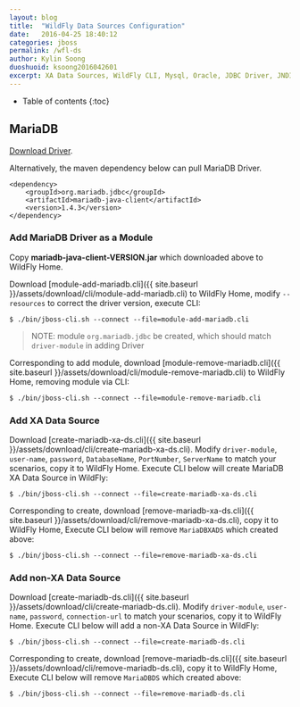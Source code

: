 ```yaml
---
layout: blog
title:  "WildFly Data Sources Configuration"
date:   2016-04-25 18:40:12
categories: jboss
permalink: /wfl-ds
author: Kylin Soong
duoshuoid: ksoong2016042601
excerpt: XA Data Sources, WildFly CLI, Mysql, Oracle, JDBC Driver, JNDI
---
```


* Table of contents
{:toc}

## MariaDB

[Download Driver](https://downloads.mariadb.org/connector-java/).

Alternatively, the maven dependency below can pull MariaDB Driver.

~~~
<dependency>
    <groupId>org.mariadb.jdbc</groupId>	
    <artifactId>mariadb-java-client</artifactId>
    <version>1.4.3</version>
</dependency>
~~~

### Add MariaDB Driver as a Module

Copy **mariadb-java-client-VERSION.jar** which downloaded above to WildFly Home.

Download [module-add-mariadb.cli]({{ site.baseurl }}/assets/download/cli/module-add-mariadb.cli) to WildFly Home, modify `--resources` to correct the driver version, execute CLI:

~~~
$ ./bin/jboss-cli.sh --connect --file=module-add-mariadb.cli
~~~

> NOTE: module `org.mariadb.jdbc` be created, which should match `driver-module` in adding Driver

Corresponding to add module, download [module-remove-mariadb.cli]({{ site.baseurl }}/assets/download/cli/module-remove-mariadb.cli) to WildFly Home, removing module via CLI:

~~~
$ ./bin/jboss-cli.sh --connect --file=module-remove-mariadb.cli
~~~

### Add XA Data Source

Download [create-mariadb-xa-ds.cli]({{ site.baseurl }}/assets/download/cli/create-mariadb-xa-ds.cli). Modify `driver-module`, `user-name`, `password`, `DatabaseName`, `PortNumber`, `ServerName` to match your scenarios, copy it to WildFly Home. Execute CLI below will create MariaDB XA Data Source in WildFly:

~~~
$ ./bin/jboss-cli.sh --connect --file=create-mariadb-xa-ds.cli
~~~

Corresponding to create, download [remove-mariadb-xa-ds.cli]({{ site.baseurl }}/assets/download/cli/remove-mariadb-xa-ds.cli), copy it to WildFly Home, Execute CLI below will remove `MariaDBXADS` which created above:

~~~
$ ./bin/jboss-cli.sh --connect --file=remove-mariadb-xa-ds.cli
~~~

### Add non-XA Data Source

Download [create-mariadb-ds.cli]({{ site.baseurl }}/assets/download/cli/create-mariadb-ds.cli). Modify `driver-module`, `user-name`, `password`, `connection-url` to match your scenarios, copy it to WildFly Home. Execute CLI below will add a non-XA Data Source in WildFly:

~~~
$ ./bin/jboss-cli.sh --connect --file=create-mariadb-ds.cli
~~~

Corresponding to create, download [remove-mariadb-ds.cli]({{ site.baseurl }}/assets/download/cli/remove-mariadb-ds.cli), copy it to WildFly Home, Execute CLI below will remove `MariaDBDS` which created above:

~~~
$ ./bin/jboss-cli.sh --connect --file=remove-mariadb-ds.cli
~~~




